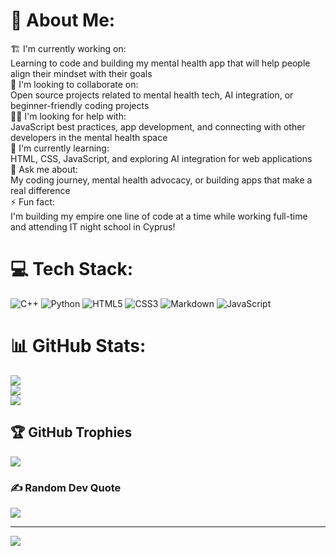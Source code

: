 # 💫 About Me:
🏗️ I'm currently working on:<br>Learning to code and building my mental health app that will help people align their mindset with their goals<br>🤝 I'm looking to collaborate on:<br>Open source projects related to mental health tech, AI integration, or beginner-friendly coding projects<br>🙋‍♀️ I'm looking for help with:<br>JavaScript best practices, app development, and connecting with other developers in the mental health space<br>🌱 I'm currently learning:<br>HTML, CSS, JavaScript, and exploring AI integration for web applications<br>💬 Ask me about:<br>My coding journey, mental health advocacy, or building apps that make a real difference<br>⚡ Fun fact:<br>I'm building my empire one line of code at a time while working full-time and attending IT night school in Cyprus!


# 💻 Tech Stack:
![C++](https://img.shields.io/badge/c++-%2300599C.svg?style=for-the-badge&logo=c%2B%2B&logoColor=white) ![Python](https://img.shields.io/badge/python-3670A0?style=for-the-badge&logo=python&logoColor=ffdd54) ![HTML5](https://img.shields.io/badge/html5-%23E34F26.svg?style=for-the-badge&logo=html5&logoColor=white) ![CSS3](https://img.shields.io/badge/css3-%231572B6.svg?style=for-the-badge&logo=css3&logoColor=white) ![Markdown](https://img.shields.io/badge/markdown-%23000000.svg?style=for-the-badge&logo=markdown&logoColor=white) ![JavaScript](https://img.shields.io/badge/javascript-%23323330.svg?style=for-the-badge&logo=javascript&logoColor=%23F7DF1E)
# 📊 GitHub Stats:
![](https://github-readme-stats.vercel.app/api?username=CallMeToph&theme=ambient_gradient&hide_border=false&include_all_commits=true&count_private=false)<br/>
![](https://nirzak-streak-stats.vercel.app/?user=CallMeToph&theme=ambient_gradient&hide_border=false)<br/>
![](https://github-readme-stats.vercel.app/api/top-langs/?username=CallMeToph&theme=ambient_gradient&hide_border=false&include_all_commits=true&count_private=false&layout=compact)

## 🏆 GitHub Trophies
![](https://github-profile-trophy.vercel.app/?username=CallMeToph&theme=ambient_gradient&no-frame=false&no-bg=true&margin-w=4)

### ✍️ Random Dev Quote
![](https://quotes-github-readme.vercel.app/api?type=vetical&theme=tokyonight)

---
[![](https://visitcount.itsvg.in/api?id=CallMeToph&icon=0&color=0)](https://visitcount.itsvg.in)

<!-- Proudly created with GPRM ( https://gprm.itsvg.in ) -->
